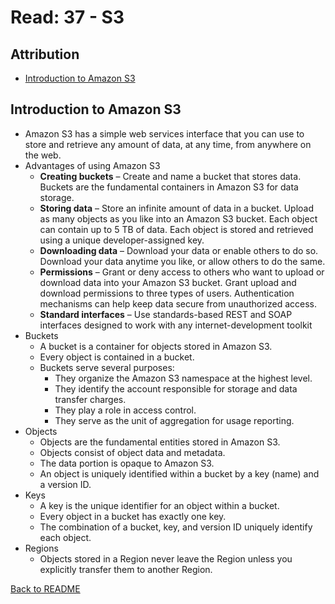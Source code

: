 # Read: 37 - S3

## Attribution

- [Introduction to Amazon S3](https://docs.aws.amazon.com/AmazonS3/latest/dev/Introduction.html)

## Introduction to Amazon S3

- Amazon S3 has a simple web services interface that you can use to store and retrieve any amount of data, at any time, from anywhere on the web.
- Advantages of using Amazon S3
  - **Creating buckets** – Create and name a bucket that stores data. Buckets are the fundamental containers in Amazon S3 for data storage.
  - **Storing data** – Store an infinite amount of data in a bucket. Upload as many objects as you like into an Amazon S3 bucket. Each object can contain up to 5 TB of data. Each object is stored and retrieved using a unique developer-assigned key.
  - **Downloading data** – Download your data or enable others to do so. Download your data anytime you like, or allow others to do the same.
  - **Permissions** – Grant or deny access to others who want to upload or download data into your Amazon S3 bucket. Grant upload and download permissions to three types of users. Authentication mechanisms can help keep data secure from unauthorized access.
  - **Standard interfaces** – Use standards-based REST and SOAP interfaces designed to work with any internet-development toolkit
- Buckets
  - A bucket is a container for objects stored in Amazon S3.
  - Every object is contained in a bucket.
  - Buckets serve several purposes:
    - They organize the Amazon S3 namespace at the highest level.
    - They identify the account responsible for storage and data transfer charges.
    - They play a role in access control.
    - They serve as the unit of aggregation for usage reporting.
- Objects
  - Objects are the fundamental entities stored in Amazon S3.
  - Objects consist of object data and metadata.
  - The data portion is opaque to Amazon S3.
  - An object is uniquely identified within a bucket by a key (name) and a version ID.
- Keys
  - A key is the unique identifier for an object within a bucket.
  - Every object in a bucket has exactly one key.
  - The combination of a bucket, key, and version ID uniquely identify each object.
- Regions
  - Objects stored in a Region never leave the Region unless you explicitly transfer them to another Region.

[Back to README](README.md)
